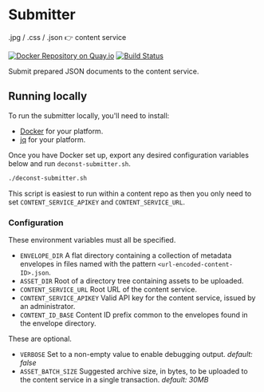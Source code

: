 # Submitter

.jpg / .css / .json :point_right: content service

[![Docker Repository on Quay.io](https://quay.io/repository/deconst/submitter/status "Docker Repository on Quay.io")](https://quay.io/repository/deconst/submitter) [![Build Status](https://travis-ci.org/deconst/submitter.svg?branch=master)](https://travis-ci.org/deconst/submitter)

Submit prepared JSON documents to the content service.

## Running locally

To run the submitter locally, you'll need to install:

 * [Docker](https://docs.docker.com/installation/#installation) for your platform.
 * [jq](https://stedolan.github.io/jq/download/) for your platform.

Once you have Docker set up, export any desired configuration variables below and run `deconst-submitter.sh`.

```bash
./deconst-submitter.sh
```

This script is easiest to run within a content repo as then you only need to set `CONTENT_SERVICE_APIKEY` and `CONTENT_SERVICE_URL`.

### Configuration

These environment variables must all be specified.

* `ENVELOPE_DIR` A flat directory containing a collection of metadata envelopes in files named with the pattern `<url-encoded-content-ID>.json`.
* `ASSET_DIR` Root of a directory tree containing assets to be uploaded.
* `CONTENT_SERVICE_URL` Root URL of the content service.
* `CONTENT_SERVICE_APIKEY` Valid API key for the content service, issued by an administrator.
* `CONTENT_ID_BASE` Content ID prefix common to the envelopes found in the envelope directory.

These are optional.

* `VERBOSE` Set to a non-empty value to enable debugging output. *default: false*
* `ASSET_BATCH_SIZE` Suggested archive size, in bytes, to be uploaded to the content service in a single transaction. *default: 30MB*

